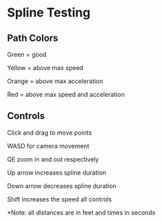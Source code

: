 # Spline Testing

## Path Colors
Green = good

Yellow = above max speed

Orange = above max acceleration

Red = above max speed and acceleration


## Controls
Click and drag to move points

WASD for camera movement

QE zoom in and out respectively

Up arrow increases spline duration

Down arrow decreases spline duration

Shift increases the speed all controls

*Note: all distances are in feet and times in seconds
